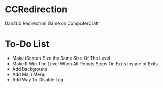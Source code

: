 CCRedirection
=============

Dan200 Redirection Game on ComputerCraft

To-Do List
==========
- Make tScreen Size the Same Size Of The Level
- Make It Win The Level When All Robots Stops On Exits Instate of Exits
- Add Background
- Add Main Menu
- Add Way To Disable Log
